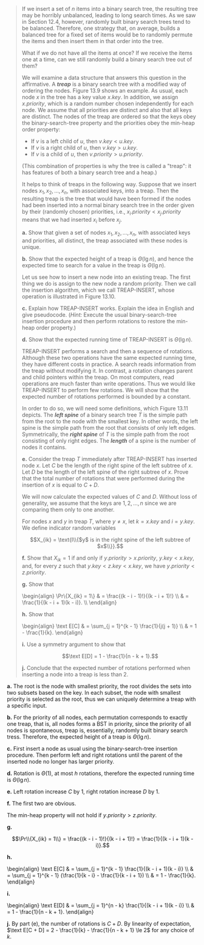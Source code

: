 > If we insert a set of $n$ items into a binary search tree, the resulting tree may be horribly unbalanced, leading to long search times. As we saw in Section 12.4, however, randomly built binary search trees tend to be balanced. Therefore, one strategy that, on average, builds a balanced tree for a fixed set of items would be to randomly permute the items and then insert them in that order into the tree.
>
> What if we do not have all the items at once? If we receive the items one at a time, can we still randomly build a binary search tree out of them?
>
> We will examine a data structure that answers this question in the affirmative. A __*treap*__ is a binary search tree with a modified way of ordering the nodes. Figure 13.9 shows an example. As usual, each node $x$ in the tree has a key value $x.key$. In addition, we assign $x.priority$, which is a random number chosen independently for each node. We assume that all priorities are distinct and also that all keys are distinct. The nodes of the treap are ordered so that the keys obey the binary-search-tree property and the priorities obey the min-heap order property:
>
> - If $v$ is a left child of $u$, then $v.key < u.key$.
> - If $v$ is a right child of $u$, then $v.key > u.key$.
> - If $v$ is a child of $u$, then $v.priority > u.priority$.
>
> (This combination of properties is why the tree is called a "treap": it has features of both a binary search tree and a heap.)
>
> It helps to think of treaps in the following way. Suppose that we insert nodes $x_1, x_2, \ldots,x_n$, with associated keys, into a treap. Then the resulting treap is the tree that would have been formed if the nodes had been inserted into a normal binary search tree in the order given by their (randomly chosen) priorities, i.e., $x_i.priority < x_j.priority$ means that we had inserted $x_i$ before $x_j$.
>
> **a.** Show that given a set of nodes $x_1, x_2, \ldots, x_n$, with associated keys and priorities, all distinct, the treap associated with these nodes is unique.
>
> **b.** Show that the expected height of a treap is $\Theta(\lg n)$, and hence the expected time to search for a value in the treap is $\Theta(\lg n)$.
>
> Let us see how to insert a new node into an existing treap. The first thing we do is assign to the new node a random priority. Then we call the insertion algorithm, which we call $\text{TREAP-INSERT}$, whose operation is illustrated in Figure 13.10.
>
> **c.** Explain how $\text{TREAP-INSERT}$ works. Explain the idea in English and give pseudocode. ($\textit{Hint:}$ Execute the usual binary-search-tree insertion procedure and then perform rotations to restore the min-heap order property.)
>
> **d.** Show that the expected running time of $\text{TREAP-INSERT}$ is $\Theta(\lg n)$.
>
> $\text{TREAP-INSERT}$ performs a search and then a sequence of rotations. Although these two operations have the same expected running time, they have different costs in practice. A search reads information from the treap without modifying it. In contrast, a rotation changes parent and child pointers within the treap. On most computers, read operations are much faster than write operations. Thus we would like $\text{TREAP-INSERT}$ to perform few rotations. We will show that the expected number of rotations performed is bounded by a constant.
>
> In order to do so, we will need some definitions, which Figure 13.11 depicts. The __*left spine*__ of a binary search tree $T$ is the simple path from the root to the node with the smallest key. In other words, the left spine is the simple path from the root that consists of only left edges. Symmetrically, the __*right spine*__ of $T$ is the simple path from the root consisting of only right edges. The __*length*__ of a spine is the number of nodes it contains.
>
> **e.** Consider the treap $T$ immediately after $\text{TREAP-INSERT}$ has inserted node $x$. Let $C$ be the length of the right spine of the left subtree of $x$. Let $D$ be the length of the left spine of the right subtree of $x$. Prove that the total number of rotations that were performed during the insertion of $x$ is equal to $C + D$.
>
> We will now calculate the expected values of $C$ and $D$. Without loss of generality, we assume that the keys are $1, 2, \ldots, n$ since we are comparing them only to one another.
>
> For nodes $x$ and $y$ in treap $T$, where $y \ne x$, let $k = x.key$ and $i = y.key$. We define indicator random variables
>
> $$X_{ik} = \text{I\\{$y$ is in the right spine of the left subtree of $x$\\}}.$$
>
> **f.** Show that $X_{ik} = 1$ if and only if $y.priority > x.priority$, $y.key < x.key$, and, for every $z$ such that $y.key < z.key < x.key$, we have $y.priority < z.priority$.
>
> **g.** Show that
>
> \begin{align}
> \Pr\\{X_{ik} = 1\\}
>     & = \frac{(k - i - 1)!}{(k - i + 1)!} \\\\
>     & = \frac{1}{(k - i + 1)(k - i)}. \\\\
> \end{align}
>
> **h.** Show that
>
> \begin{align}
> \text E[C] & = \sum_{j = 1}^{k - 1} \frac{1}{j(j + 1)} \\\\
>            & = 1 - \frac{1}{k}.
> \end{align}
>
> **i.** Use a symmetry argument to show that
> 
> $$\text E[D] = 1 - \frac{1}{n - k + 1}.$$
>
> **j.** Conclude that the expected number of rotations performed when inserting a node into a treap is less than $2$.

**a.** The root is the node with smallest priority, the root divides the sets into two subsets based on the key. In each subset, the node with smallest priority is selected as the root, thus we can uniquely determine a treap with a specific input.

**b.** For the priority of all nodes, each permutation corresponds to exactly one treap, that is, all nodes forms a BST in priority, since the priority of all nodes is spontaneous, treap is, essentially, randomly built binary search tress. Therefore, the expected height of a treap is $\Theta(\lg n)$.

**c.** First insert a node as usual using the binary-search-tree insertion procedure. Then perform left and right rotations until the parent of the inserted node no longer has larger priority.

**d.** Rotation is $\Theta(1)$, at most $h$ rotations, therefore the expected running time is $\Theta(\lg n)$.

**e.** Left rotation increase $C$ by $1$, right rotation increase $D$ by $1$.

**f.** The first two are obvious.

The min-heap property will not hold if $y.priority > z.priority$.

**g.** 

$$\Pr\\{X_{ik} = 1\\} = \frac{(k - i - 1)!}{(k - i + 1)!} = \frac{1}{(k - i + 1)(k - i)}.$$

**h.** 

\begin{align}
\text E[C] & = \sum_{j = 1}^{k - 1} \frac{1}{(k - i + 1)(k - i)} \\\\
           & = \sum_{j = 1}^{k - 1} (\frac{1}{k - i} - \frac{1}{k - i + 1}) \\\\
           & = 1 - \frac{1}{k}.
\end{align}

**i.** 

\begin{align}
\text E[D] & = \sum_{j = 1}^{n - k} \frac{1}{(k - i + 1)(k - i)} \\\\
           & = 1 - \frac{1}{n - k + 1}.
\end{align}

**j.** By part (e), the number of rotations is $C + D$. By linearity of expectation, $\text E[C + D] = 2 - \frac{1}{k} - \frac{1}{n - k + 1} \le 2$ for any choice of $k$.
